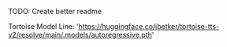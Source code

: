 TODO: Create better readme

Tortoise Model Line: 'https://huggingface.co/jbetker/tortoise-tts-v2/resolve/main/.models/autoregressive.pth'
